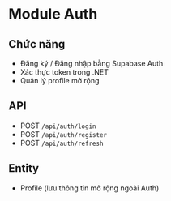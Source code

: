 # Module Auth

## Chức năng
- Đăng ký / Đăng nhập bằng Supabase Auth
- Xác thực token trong .NET
- Quản lý profile mở rộng

## API
- POST `/api/auth/login`
- POST `/api/auth/register`
- POST `/api/auth/refresh`

## Entity
- Profile (lưu thông tin mở rộng ngoài Auth)
